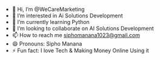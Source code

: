 - 👋 Hi, I’m @WeCareMarketing
- 👀 I’m interested in Ai Solutions Development
- 🌱 I’m currently learning Python
- 💞️ I’m looking to collaborate on AI Solutions Development
- 📫 How to reach me siphomanana1023@gmail.com
- 😄 Pronouns: Sipho Manana
- ⚡ Fun fact: I love Tech & Making Money Online Using it 

<!---
WeCareMarketing/WeCareMarketing is a ✨ special ✨ repository because its `README.md` (this file) appears on your GitHub profile.
You can click the Preview link to take a look at your changes.
--->
